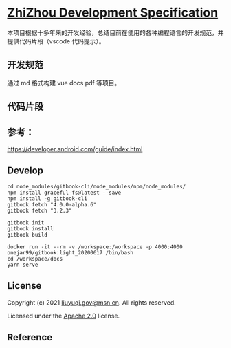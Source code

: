 # [ZhiZhou Development Specification](https://git.yoqi.me/zhizhou/ZhiZhouDevelopmentSpecification)


本项目根据十多年来的开发经验，总结目前在使用的各种编程语言的开发规范，并提供代码片段（vscode 代码提示）。


## 开发规范

通过 md 格式构建 vue docs pdf 等项目。

## 代码片段

## 参考：

https://developer.android.com/guide/index.html


## Develop

```
cd node_modules/gitbook-cli/node_modules/npm/node_modules/
npm install graceful-fs@latest --save
npm install -g gitbook-cli
gitbook fetch "4.0.0-alpha.6"
gitbook fetch "3.2.3"

gitbook init
gitbook install
gitbook build

docker run -it --rm -v /workspace:/workspace -p 4000:4000 onejar99/gitbook:light_20200617 /bin/bash
cd /workspace/docs
yarn serve

```

## License

Copyright (c) 2021 [liuyuqi.gov@msn.cn](mailto:liuyuqi.gov@msn.cn). All rights reserved.

Licensed under the [Apache 2.0](LICENSE.md) license.


## Reference



